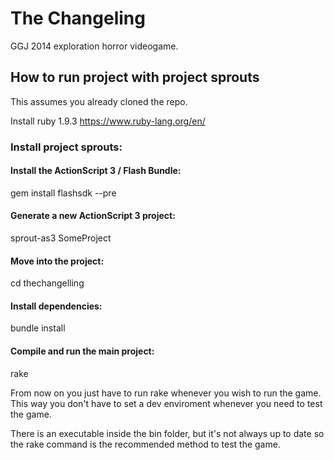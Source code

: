 The Changeling
=============

GGJ 2014 exploration horror videogame.

## How to run project with project sprouts

This assumes you already cloned the repo.

Install ruby 1.9.3 https://www.ruby-lang.org/en/

### Install project sprouts:

#### Install the ActionScript 3 / Flash Bundle:
gem install flashsdk --pre

#### Generate a new ActionScript 3 project:
sprout-as3 SomeProject

#### Move into the project:
cd thechangelling

#### Install dependencies:
bundle install

#### Compile and run the main project:
rake 

From now on you just have to run rake whenever you wish to run the game. This way you don't have to set a dev enviroment whenever you need to test the game.

There is an executable inside the bin folder, but it's not always up to date so the rake command is the recommended method to test the game.
